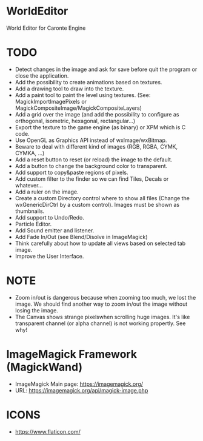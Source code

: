 # WorldEditor
World Editor for Caronte Engine

# TODO
- Detect changes in the image and ask for save before quit the program or close the application.
- Add the possibility to create animations based on textures.
- Add a drawing tool to draw into the texture.
- Add a paint tool to paint the level using textures. (See: MagickImportImagePixels or MagickCompositeImage/MagickCompositeLayers)
- Add a grid over the image (and add the possibility to configure as orthogonal, isometric, hexagonal, rectangular...)
- Export the texture to the game engine (as binary) or XPM which is C code.
- Use OpenGL as Graphics API instead of wxImage/wxBitmap.
- Beware to deal with different kind of images (RGB, RGBA, CYMK, CYMKA, ...)
- Add a reset button to reset (or reload) the image to the default.
- Add a button to change the background color to transparent.
- Add support to copy&paste regions of pixels.
- Add custom filter to the finder so we can find Tiles, Decals or whatever...
- Add a ruler on the image.
- Create a custom Directory control where to show all files (Change the wxGenericDirCtrl by a custom control). Images must be shown as thumbnails.
- Add support to Undo/Redo.
- Particle Editor.
- Add Sound emitter and listener.
- Add Fade In/Out (see Blend/Disolve in ImageMagick)
- Think carefully about how to update all views based on selected tab image.
- Improve the User Interface.

# NOTE
- Zoom in/out is dangerous because when zooming too much, we lost the image. We should find another way to zoom in/out the image without losing the image.
- The Canvas shows strange pixelswhen scrolling huge images. It's like transparent channel (or alpha channel) is not working propertly. See why!

# ImageMagick Framework (MagickWand)
- ImageMagick Main page: https://imagemagick.org/
- URL: https://imagemagick.org/api/magick-image.php

# ICONS
- https://www.flaticon.com/
